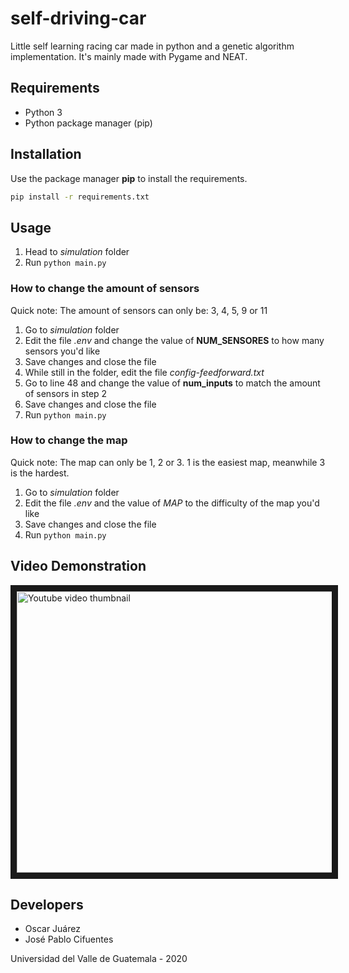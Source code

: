 # self-driving-car
Little self learning racing car made in python and a genetic algorithm implementation. It's mainly made with Pygame and NEAT.

## Requirements

* Python 3
* Python package manager (pip)


## Installation

Use the package manager **pip** to install the requirements.

```bash
pip install -r requirements.txt
```

## Usage

1. Head to *simulation* folder
2. Run `python main.py`


### How to change the amount of sensors

Quick note: The amount of sensors can only be: 3, 4, 5, 9 or 11

1. Go to *simulation* folder
2. Edit the file *.env* and change the value of **NUM_SENSORES** to how many sensors you'd like
3. Save changes and close the file
4. While still in the folder, edit the file *config-feedforward.txt*
5. Go to line 48 and change the value of **num_inputs** to match the amount of sensors in step 2
6. Save changes and close the file
7. Run `python main.py`


### How to change the map

Quick note: The map can only be 1, 2 or 3. 1 is the easiest map, meanwhile 3 is the hardest.

1. Go to *simulation* folder
2. Edit the file *.env* and the value of *MAP* to the difficulty of the map you'd like
3. Save changes and close the file
4. Run `python main.py`


## Video Demonstration
<a href="http://www.youtube.com/watch?feature=player_embedded&v=eSVx6LJKfRc
" target="_blank"><img src="http://img.youtube.com/vi/eSVx6LJKfRc/0.jpg" 
alt="Youtube video thumbnail" width="800" height="450" border="10" /></a>


## Developers

* Oscar Juárez
* José Pablo Cifuentes


Universidad del Valle de Guatemala - 2020
